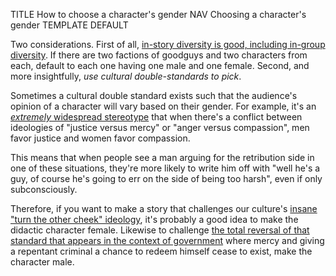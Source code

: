 TITLE How to choose a character's gender
NAV Choosing a character's gender
TEMPLATE DEFAULT

Two considerations. First of all, [in-story diversity is good, including in-group diversity](diversity). If there are two factions of goodguys and two characters from each, default to each one having one male and one female. Second, and more insightfully, *use cultural double-standards to pick*.

Sometimes a cultural double standard exists such that the audience's opinion of a character will vary based on their gender. For example, it's an [*extremely* widespread stereotype](sexist_tropes) that when there's a conflict between ideologies of "justice versus mercy" or "anger versus compassion", men favor justice and women favor compassion.

This means that when people see a man arguing for the retribution side in one of these situations, they're more likely to write him off with "well he's a guy, of course he's going to err on the side of being too harsh", even if only subconsciously.

Therefore, if you want to make a story that challenges our culture's [insane "turn the other cheek" ideology](/protagonism/retribution), it's probably a good idea to make the didactic character female. Likewise to challenge [the total reversal of that standard that appears in the context of government](/protagonism/anarchism) where mercy and giving a repentant criminal a chance to redeem himself cease to exist, make the character male.

